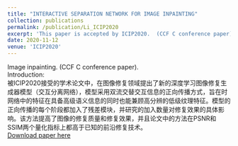 ```yaml
---
title: "INTERACTIVE SEPARATION NETWORK FOR IMAGE INPAINTING"
collection: publications
permalink: /publication/Li_ICIP2020
excerpt: 'This paper is accepted by ICIP2020.  (CCF C conference paper)'
date: 2020-11-12
venue: 'ICIP2020'
---
```

Image inpainting. (CCF C conference paper).  
Introduction:  
 被ICIP2020接受的学术论文中，在图像修复领域提出了新的深度学习图像修复生成器模型（交互分离网络），模型采用双流交替交互信息的正向传播方式，旨在时网络中的特征在具备高级语义信息的同时也能兼顾高分辨的低级纹理特征。模型的正向传播的每个阶段都加入了残差模块，并研究的加入数量对修复效果的具体影响。该方法提高了图像的修复质量和修复效果，并且论文中的方法在PSNR和SSIM两个量化指标上都高于已知的前沿修复技术。  
 [Download paper here](http://GuardSkill.github.io/files/Li_ICIP2020.pdf)  
